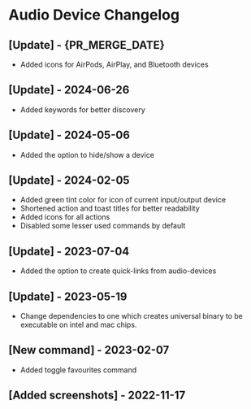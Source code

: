 # Audio Device Changelog

## [Update] - {PR_MERGE_DATE}

- Added icons for AirPods, AirPlay, and Bluetooth devices

## [Update] - 2024-06-26

- Added keywords for better discovery

## [Update] - 2024-05-06

- Added the option to hide/show a device

## [Update] - 2024-02-05

- Added green tint color for icon of current input/output device
- Shortened action and toast titles for better readability
- Added icons for all actions
- Disabled some lesser used commands by default

## [Update] - 2023-07-04

- Added the option to create quick-links from audio-devices

## [Update] - 2023-05-19

- Change dependencies to one which creates universal binary to be executable on intel and mac chips.

## [New command] - 2023-02-07

- Added toggle favourites command

## [Added screenshots] - 2022-11-17
